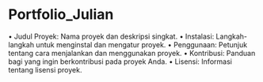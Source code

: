 # Portfolio_Julian

• Judul Proyek: Nama proyek dan deskripsi singkat.
• Instalasi: Langkah-langkah untuk menginstal dan mengatur proyek.
• Penggunaan: Petunjuk tentang cara menjalankan dan menggunakan proyek.
• Kontribusi: Panduan bagi yang ingin berkontribusi pada proyek Anda.
• Lisensi: Informasi tentang lisensi proyek.
